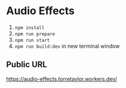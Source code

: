 # Audio Effects

1. `npm install`
2. `npm run prepare`
3. `npm run start`
4. `npm run build:dev` in new terminal window

## Public URL

<https://audio-effects.torretaylor.workers.dev/>
